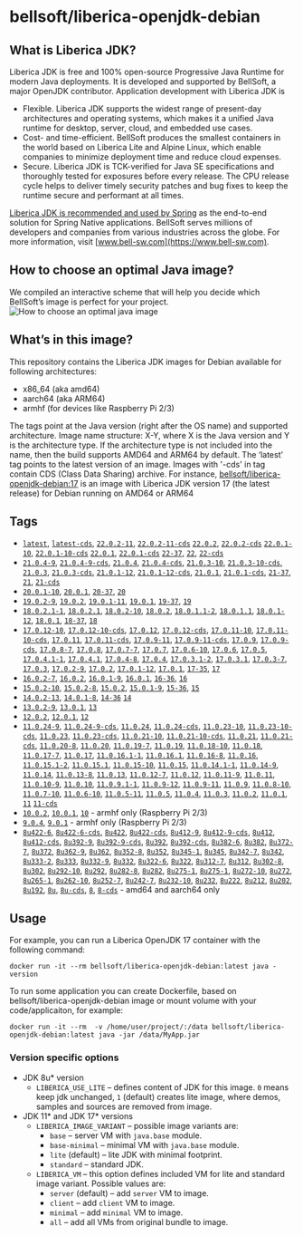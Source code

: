 # bellsoft/liberica-openjdk-debian

## What is Liberica JDK?
Liberica JDK is free and 100% open-source Progressive Java Runtime for modern Java deployments. It is developed and supported by BellSoft, a major OpenJDK contributor. Application development with Liberica JDK is

*  Flexible. Liberica JDK supports the widest range of present-day architectures and operating systems, which makes it a unified Java runtime for desktop, server, cloud, and embedded use cases.
* Cost- and time-efficient. BellSoft produces the smallest containers in the world based on Liberica Lite and Alpine Linux, which enable companies to minimize deployment time and reduce cloud expenses.
* Secure. Liberica JDK is TCK-verified for Java SE specifications and thoroughly tested for exposures before every release. The CPU release cycle helps to deliver timely security patches and bug fixes to keep the runtime secure and performant at all times.

[Liberica JDK is recommended and used by Spring](https://spring.io/quickstart) as the end-to-end solution for Spring Native applications.
BellSoft serves millions of developers and companies from various industries across the globe. For more information, visit [www.bell-sw.com](https://www.bell-sw.com).

## How to choose an optimal Java image?

We compiled an interactive scheme that will help you decide which BellSoft’s image is perfect for your project.
![How to choose an optimal java image](https://download.bell-sw.com/static/images/how-to-choose-optimal-java-image.jpg)


## What’s in this image?

This repository contains the Liberica JDK images for Debian available for following architectures:

* x86_64 (aka amd64)
* aarch64 (aka ARM64)
* armhf (for devices like Raspberry Pi 2/3)

The tags point at the Java version (right after the OS name) and supported architecture.
Image name structure:
X-Y,
where X is the Java version and Y is the architecture type. If the architecture type is not included into the name, then the build supports AMD64 and ARM64 by default.
The ‘latest’ tag points to the latest version of an image. Images with '-cds' in tag contain CDS (Class Data Sharing) archive.
For instance, [bellsoft/liberica-openjdk-debian:17](https://hub.docker.com/layers/bellsoft/liberica-openjdk-debian/17/images/sha256-305f23015e1a40436624b5ea1928051a39cd1484a6ee68553006cc1a38eb1b76?context=explore) is an image with Liberica JDK version 17 (the latest release) for Debian running on AMD64 or ARM64

## Tags

* [`latest`](https://github.com/bell-sw/Liberica/blob/master/docker/repos/liberica-openjdk-debian/22/Dockerfile),
[`latest-cds`](https://github.com/bell-sw/Liberica/blob/master/docker/repos/liberica-openjdk-debian/22/Dockerfile),
[`22.0.2-11`](https://github.com/bell-sw/Liberica/blob/master/docker/repos/liberica-openjdk-debian/22/Dockerfile),
[`22.0.2-11-cds`](https://github.com/bell-sw/Liberica/blob/master/docker/repos/liberica-openjdk-debian/22/Dockerfile)
[`22.0.2`](https://github.com/bell-sw/Liberica/blob/master/docker/repos/liberica-openjdk-debian/22/Dockerfile),
[`22.0.2-cds`](https://github.com/bell-sw/Liberica/blob/master/docker/repos/liberica-openjdk-debian/22/Dockerfile)
[`22.0.1-10`](https://github.com/bell-sw/Liberica/blob/master/docker/repos/liberica-openjdk-debian/22/Dockerfile),
[`22.0.1-10-cds`](https://github.com/bell-sw/Liberica/blob/master/docker/repos/liberica-openjdk-debian/22/Dockerfile)
[`22.0.1`](https://github.com/bell-sw/Liberica/blob/master/docker/repos/liberica-openjdk-debian/22/Dockerfile),
[`22.0.1-cds`](https://github.com/bell-sw/Liberica/blob/master/docker/repos/liberica-openjdk-debian/22/Dockerfile)
[`22-37`](https://github.com/bell-sw/Liberica/blob/master/docker/repos/liberica-openjdk-debian/22/Dockerfile),
[`22`](https://github.com/bell-sw/Liberica/blob/master/docker/repos/liberica-openjdk-debian/22/Dockerfile),
[`22-cds`](https://github.com/bell-sw/Liberica/blob/master/docker/repos/liberica-openjdk-debian/22/Dockerfile)
* [`21.0.4-9`](https://github.com/bell-sw/Liberica/blob/master/docker/repos/liberica-openjdk-debian/21/Dockerfile),
[`21.0.4-9-cds`](https://github.com/bell-sw/Liberica/blob/master/docker/repos/liberica-openjdk-debian/21/Dockerfile),
[`21.0.4`](https://github.com/bell-sw/Liberica/blob/master/docker/repos/liberica-openjdk-debian/21/Dockerfile),
[`21.0.4-cds`](https://github.com/bell-sw/Liberica/blob/master/docker/repos/liberica-openjdk-debian/21/Dockerfile),
[`21.0.3-10`](https://github.com/bell-sw/Liberica/blob/master/docker/repos/liberica-openjdk-debian/21/Dockerfile),
[`21.0.3-10-cds`](https://github.com/bell-sw/Liberica/blob/master/docker/repos/liberica-openjdk-debian/21/Dockerfile),
[`21.0.3`](https://github.com/bell-sw/Liberica/blob/master/docker/repos/liberica-openjdk-debian/21/Dockerfile),
[`21.0.3-cds`](https://github.com/bell-sw/Liberica/blob/master/docker/repos/liberica-openjdk-debian/21/Dockerfile),
[`21.0.1-12`](https://github.com/bell-sw/Liberica/blob/master/docker/repos/liberica-openjdk-debian/21/Dockerfile),
[`21.0.1-12-cds`](https://github.com/bell-sw/Liberica/blob/master/docker/repos/liberica-openjdk-debian/21/Dockerfile),
[`21.0.1`](https://github.com/bell-sw/Liberica/blob/master/docker/repos/liberica-openjdk-debian/21/Dockerfile),
[`21.0.1-cds`](https://github.com/bell-sw/Liberica/blob/master/docker/repos/liberica-openjdk-debian/21/Dockerfile),
[`21-37`](https://github.com/bell-sw/Liberica/blob/master/docker/repos/liberica-openjdk-debian/21/Dockerfile),
[`21`](https://github.com/bell-sw/Liberica/blob/master/docker/repos/liberica-openjdk-debian/21/Dockerfile),
[`21-cds`](https://github.com/bell-sw/Liberica/blob/master/docker/repos/liberica-openjdk-debian/21/Dockerfile)
* [`20.0.1-10`](https://github.com/bell-sw/Liberica/blob/master/docker/repos/liberica-openjdk-debian/old/20/Dockerfile),
[`20.0.1`](https://github.com/bell-sw/Liberica/blob/master/docker/repos/liberica-openjdk-debian/old/20/Dockerfile),
[`20-37`](https://github.com/bell-sw/Liberica/blob/master/docker/repos/liberica-openjdk-debian/old/20/Dockerfile),
[`20`](https://github.com/bell-sw/Liberica/blob/master/docker/repos/liberica-openjdk-debian/old/20/Dockerfile)
* [`19.0.2-9`](https://github.com/bell-sw/Liberica/blob/master/docker/repos/liberica-openjdk-debian/old/19/Dockerfile),
[`19.0.2`](https://github.com/bell-sw/Liberica/blob/master/docker/repos/liberica-openjdk-debian/old/19/Dockerfile),
[`19.0.1-11`](https://github.com/bell-sw/Liberica/blob/master/docker/repos/liberica-openjdk-debian/old/19/Dockerfile),
[`19.0.1`](https://github.com/bell-sw/Liberica/blob/master/docker/repos/liberica-openjdk-debian/old/19/Dockerfile),
[`19-37`](https://github.com/bell-sw/Liberica/blob/master/docker/repos/liberica-openjdk-debian/old/19/Dockerfile),
[`19`](https://github.com/bell-sw/Liberica/blob/master/docker/repos/liberica-openjdk-debian/old/19/Dockerfile)
* [`18.0.2.1-1`](https://github.com/bell-sw/Liberica/blob/master/docker/repos/liberica-openjdk-debian/old/18/Dockerfile),
[`18.0.2.1`](https://github.com/bell-sw/Liberica/blob/master/docker/repos/liberica-openjdk-debian/old/18/Dockerfile),
[`18.0.2-10`](https://github.com/bell-sw/Liberica/blob/master/docker/repos/liberica-openjdk-debian/old/18/Dockerfile),
[`18.0.2`](https://github.com/bell-sw/Liberica/blob/master/docker/repos/liberica-openjdk-debian/old/18/Dockerfile),
[`18.0.1.1-2`](https://github.com/bell-sw/Liberica/blob/master/docker/repos/liberica-openjdk-debian/old/18/Dockerfile),
[`18.0.1.1`](https://github.com/bell-sw/Liberica/blob/master/docker/repos/liberica-openjdk-debian/old/18/Dockerfile),
[`18.0.1-12`](https://github.com/bell-sw/Liberica/blob/master/docker/repos/liberica-openjdk-debian/old/18/Dockerfile),
[`18.0.1`](https://github.com/bell-sw/Liberica/blob/master/docker/repos/liberica-openjdk-debian/old/18/Dockerfile),
[`18-37`](https://github.com/bell-sw/Liberica/blob/master/docker/repos/liberica-openjdk-debian/old/18/Dockerfile),
[`18`](https://github.com/bell-sw/Liberica/blob/master/docker/repos/liberica-openjdk-debian/old/18/Dockerfile)
* [`17.0.12-10`](https://github.com/bell-sw/Liberica/blob/master/docker/repos/liberica-openjdk-debian/17/Dockerfile),
[`17.0.12-10-cds`](https://github.com/bell-sw/Liberica/blob/master/docker/repos/liberica-openjdk-debian/17/Dockerfile),
[`17.0.12`](https://github.com/bell-sw/Liberica/blob/master/docker/repos/liberica-openjdk-debian/17/Dockerfile),
[`17.0.12-cds`](https://github.com/bell-sw/Liberica/blob/master/docker/repos/liberica-openjdk-debian/17/Dockerfile),
[`17.0.11-10`](https://github.com/bell-sw/Liberica/blob/master/docker/repos/liberica-openjdk-debian/17/Dockerfile),
[`17.0.11-10-cds`](https://github.com/bell-sw/Liberica/blob/master/docker/repos/liberica-openjdk-debian/17/Dockerfile),
[`17.0.11`](https://github.com/bell-sw/Liberica/blob/master/docker/repos/liberica-openjdk-debian/17/Dockerfile),
[`17.0.11-cds`](https://github.com/bell-sw/Liberica/blob/master/docker/repos/liberica-openjdk-debian/17/Dockerfile),
[`17.0.9-11`](https://github.com/bell-sw/Liberica/blob/master/docker/repos/liberica-openjdk-debian/17/Dockerfile),
[`17.0.9-11-cds`](https://github.com/bell-sw/Liberica/blob/master/docker/repos/liberica-openjdk-debian/17/Dockerfile),
[`17.0.9`](https://github.com/bell-sw/Liberica/blob/master/docker/repos/liberica-openjdk-debian/17/Dockerfile),
[`17.0.9-cds`](https://github.com/bell-sw/Liberica/blob/master/docker/repos/liberica-openjdk-debian/17/Dockerfile),
[`17.0.8-7`](https://github.com/bell-sw/Liberica/blob/master/docker/repos/liberica-openjdk-debian/17/Dockerfile),
[`17.0.8`](https://github.com/bell-sw/Liberica/blob/master/docker/repos/liberica-openjdk-debian/17/Dockerfile),
[`17.0.7-7`](https://github.com/bell-sw/Liberica/blob/master/docker/repos/liberica-openjdk-debian/17/Dockerfile),
[`17.0.7`](https://github.com/bell-sw/Liberica/blob/master/docker/repos/liberica-openjdk-debian/17/Dockerfile),
[`17.0.6-10`](https://github.com/bell-sw/Liberica/blob/master/docker/repos/liberica-openjdk-debian/17/Dockerfile),
[`17.0.6`](https://github.com/bell-sw/Liberica/blob/master/docker/repos/liberica-openjdk-debian/17/Dockerfile),
[`17.0.5`](https://github.com/bell-sw/Liberica/blob/master/docker/repos/liberica-openjdk-debian/17/Dockerfile),
[`17.0.4.1-1`](https://github.com/bell-sw/Liberica/blob/master/docker/repos/liberica-openjdk-debian/17/Dockerfile),
[`17.0.4.1`](https://github.com/bell-sw/Liberica/blob/master/docker/repos/liberica-openjdk-debian/17/Dockerfile),
[`17.0.4-8`](https://github.com/bell-sw/Liberica/blob/master/docker/repos/liberica-openjdk-debian/17/Dockerfile),
[`17.0.4`](https://github.com/bell-sw/Liberica/blob/master/docker/repos/liberica-openjdk-debian/17/Dockerfile),
[`17.0.3.1-2`](https://github.com/bell-sw/Liberica/blob/master/docker/repos/liberica-openjdk-debian/17/Dockerfile),
[`17.0.3.1`](https://github.com/bell-sw/Liberica/blob/master/docker/repos/liberica-openjdk-debian/17/Dockerfile),
[`17.0.3-7`](https://github.com/bell-sw/Liberica/blob/master/docker/repos/liberica-openjdk-debian/17/Dockerfile),
[`17.0.3`](https://github.com/bell-sw/Liberica/blob/master/docker/repos/liberica-openjdk-debian/17/Dockerfile),
[`17.0.2-9`](https://github.com/bell-sw/Liberica/blob/master/docker/repos/liberica-openjdk-debian/17/Dockerfile),
[`17.0.2`](https://github.com/bell-sw/Liberica/blob/master/docker/repos/liberica-openjdk-debian/17/Dockerfile),
[`17.0.1-12`](https://github.com/bell-sw/Liberica/blob/master/docker/repos/liberica-openjdk-debian/17/Dockerfile),
[`17.0.1`](https://github.com/bell-sw/Liberica/blob/master/docker/repos/liberica-openjdk-debian/17/Dockerfile),
[`17-35`](https://github.com/bell-sw/Liberica/blob/master/docker/repos/liberica-openjdk-debian/17/Dockerfile),
[`17`](https://github.com/bell-sw/Liberica/blob/master/docker/repos/liberica-openjdk-debian/17/Dockerfile)
* [`16.0.2-7`](https://github.com/bell-sw/Liberica/blob/master/docker/repos/liberica-openjdk-debian/old/16/Dockerfile),
[`16.0.2`](https://github.com/bell-sw/Liberica/blob/master/docker/repos/liberica-openjdk-debian/old/16/Dockerfile),
[`16.0.1-9`](https://github.com/bell-sw/Liberica/blob/master/docker/repos/liberica-openjdk-debian/old/16/Dockerfile),
[`16.0.1`](https://github.com/bell-sw/Liberica/blob/master/docker/repos/liberica-openjdk-debian/old/16/Dockerfile),
[`16-36`](https://github.com/bell-sw/Liberica/blob/master/docker/repos/liberica-openjdk-debian/old/16/Dockerfile),
[`16`](https://github.com/bell-sw/Liberica/blob/master/docker/repos/liberica-openjdk-debian/old/16/Dockerfile)
* [`15.0.2-10`](https://github.com/bell-sw/Liberica/blob/master/docker/repos/liberica-openjdk-debian/old/15/Dockerfile),
[`15.0.2-8`](https://github.com/bell-sw/Liberica/blob/master/docker/repos/liberica-openjdk-debian/old/15/Dockerfile),
[`15.0.2`](https://github.com/bell-sw/Liberica/blob/master/docker/repos/liberica-openjdk-debian/old/15/Dockerfile),
[`15.0.1-9`](https://github.com/bell-sw/Liberica/blob/master/docker/repos/liberica-openjdk-debian/old/15/Dockerfile),
[`15-36`](https://github.com/bell-sw/Liberica/blob/master/docker/repos/liberica-openjdk-debian/old/15/Dockerfile),
[`15`](https://github.com/bell-sw/Liberica/blob/master/docker/repos/liberica-openjdk-debian/old/15/Dockerfile)
* [`14.0.2-13`](https://github.com/bell-sw/Liberica/blob/master/docker/repos/liberica-openjdk-debian/old/14/Dockerfile),
[`14.0.1-8`](https://github.com/bell-sw/Liberica/blob/master/docker/repos/liberica-openjdk-debian/old/14/Dockerfile),
[`14-36`](https://github.com/bell-sw/Liberica/blob/master/docker/repos/liberica-openjdk-debian/old/14.0.0/Dockerfile)
[`14`](https://github.com/bell-sw/Liberica/blob/master/docker/repos/liberica-openjdk-debian/old/14/Dockerfile)
* [`13.0.2-9`](https://github.com/bell-sw/Liberica/blob/master/docker/repos/liberica-openjdk-debian/old/13/Dockerfile),
[`13.0.1`](https://github.com/bell-sw/Liberica/blob/master/docker/repos/liberica-openjdk-debian/old/13.0.1/Dockerfile),
[`13`](https://github.com/bell-sw/Liberica/blob/master/docker/repos/liberica-openjdk-debian/old/13.0.0/Dockerfile)
* [`12.0.2`](https://github.com/bell-sw/Liberica/blob/master/docker/repos/liberica-openjdk-debian/old/12.0.2/Dockerfile),
[`12.0.1`](https://github.com/bell-sw/Liberica/blob/master/docker/repos/liberica-openjdk-debian/old/12.0.1/Dockerfile),
[`12`](https://github.com/bell-sw/Liberica/blob/master/docker/repos/liberica-openjdk-debian/old/12.0.0/Dockerfile)
* [`11.0.24-9`](https://github.com/bell-sw/Liberica/blob/master/docker/repos/liberica-openjdk-debian/11/Dockerfile),
[`11.0.24-9-cds`](https://github.com/bell-sw/Liberica/blob/master/docker/repos/liberica-openjdk-debian/11/Dockerfile),
[`11.0.24`](https://github.com/bell-sw/Liberica/blob/master/docker/repos/liberica-openjdk-debian/11/Dockerfile),
[`11.0.24-cds`](https://github.com/bell-sw/Liberica/blob/master/docker/repos/liberica-openjdk-debian/11/Dockerfile),
[`11.0.23-10`](https://github.com/bell-sw/Liberica/blob/master/docker/repos/liberica-openjdk-debian/11/Dockerfile),
[`11.0.23-10-cds`](https://github.com/bell-sw/Liberica/blob/master/docker/repos/liberica-openjdk-debian/11/Dockerfile),
[`11.0.23`](https://github.com/bell-sw/Liberica/blob/master/docker/repos/liberica-openjdk-debian/11/Dockerfile),
[`11.0.23-cds`](https://github.com/bell-sw/Liberica/blob/master/docker/repos/liberica-openjdk-debian/11/Dockerfile),
[`11.0.21-10`](https://github.com/bell-sw/Liberica/blob/master/docker/repos/liberica-openjdk-debian/11/Dockerfile),
[`11.0.21-10-cds`](https://github.com/bell-sw/Liberica/blob/master/docker/repos/liberica-openjdk-debian/11/Dockerfile),
[`11.0.21`](https://github.com/bell-sw/Liberica/blob/master/docker/repos/liberica-openjdk-debian/11/Dockerfile),
[`11.0.21-cds`](https://github.com/bell-sw/Liberica/blob/master/docker/repos/liberica-openjdk-debian/11/Dockerfile),
[`11.0.20-8`](https://github.com/bell-sw/Liberica/blob/master/docker/repos/liberica-openjdk-debian/11/Dockerfile),
[`11.0.20`](https://github.com/bell-sw/Liberica/blob/master/docker/repos/liberica-openjdk-debian/11/Dockerfile),
[`11.0.19-7`](https://github.com/bell-sw/Liberica/blob/master/docker/repos/liberica-openjdk-debian/11/Dockerfile),
[`11.0.19`](https://github.com/bell-sw/Liberica/blob/master/docker/repos/liberica-openjdk-debian/11/Dockerfile),
[`11.0.18-10`](https://github.com/bell-sw/Liberica/blob/master/docker/repos/liberica-openjdk-debian/11/Dockerfile),
[`11.0.18`](https://github.com/bell-sw/Liberica/blob/master/docker/repos/liberica-openjdk-debian/11/Dockerfile),
[`11.0.17-7`](https://github.com/bell-sw/Liberica/blob/master/docker/repos/liberica-openjdk-debian/11/Dockerfile),
[`11.0.17`](https://github.com/bell-sw/Liberica/blob/master/docker/repos/liberica-openjdk-debian/11/Dockerfile),
[`11.0.16.1-1`](https://github.com/bell-sw/Liberica/blob/master/docker/repos/liberica-openjdk-debian/11/Dockerfile),
[`11.0.16.1`](https://github.com/bell-sw/Liberica/blob/master/docker/repos/liberica-openjdk-debian/11/Dockerfile),
[`11.0.16-8`](https://github.com/bell-sw/Liberica/blob/master/docker/repos/liberica-openjdk-debian/11/Dockerfile),
[`11.0.16`](https://github.com/bell-sw/Liberica/blob/master/docker/repos/liberica-openjdk-debian/11/Dockerfile),
[`11.0.15.1-2`](https://github.com/bell-sw/Liberica/blob/master/docker/repos/liberica-openjdk-debian/11/Dockerfile),
[`11.0.15.1`](https://github.com/bell-sw/Liberica/blob/master/docker/repos/liberica-openjdk-debian/11/Dockerfile),
[`11.0.15-10`](https://github.com/bell-sw/Liberica/blob/master/docker/repos/liberica-openjdk-debian/11/Dockerfile),
[`11.0.15`](https://github.com/bell-sw/Liberica/blob/master/docker/repos/liberica-openjdk-debian/11/Dockerfile),
[`11.0.14.1-1`](https://github.com/bell-sw/Liberica/blob/master/docker/repos/liberica-openjdk-debian/11/Dockerfile),
[`11.0.14-9`](https://github.com/bell-sw/Liberica/blob/master/docker/repos/liberica-openjdk-debian/11/Dockerfile),
[`11.0.14`](https://github.com/bell-sw/Liberica/blob/master/docker/repos/liberica-openjdk-debian/11/Dockerfile),
[`11.0.13-8`](https://github.com/bell-sw/Liberica/blob/master/docker/repos/liberica-openjdk-debian/11/Dockerfile),
[`11.0.13`](https://github.com/bell-sw/Liberica/blob/master/docker/repos/liberica-openjdk-debian/11/Dockerfile),
[`11.0.12-7`](https://github.com/bell-sw/Liberica/blob/master/docker/repos/liberica-openjdk-debian/11/Dockerfile),
[`11.0.12`](https://github.com/bell-sw/Liberica/blob/master/docker/repos/liberica-openjdk-debian/11/Dockerfile),
[`11.0.11-9`](https://github.com/bell-sw/Liberica/blob/master/docker/repos/liberica-openjdk-debian/11/Dockerfile),
[`11.0.11`](https://github.com/bell-sw/Liberica/blob/master/docker/repos/liberica-openjdk-debian/11/Dockerfile),
[`11.0.10-9`](https://github.com/bell-sw/Liberica/blob/master/docker/repos/liberica-openjdk-debian/11/Dockerfile),
[`11.0.10`](https://github.com/bell-sw/Liberica/blob/master/docker/repos/liberica-openjdk-debian/11/Dockerfile),
[`11.0.9.1-1`](https://github.com/bell-sw/Liberica/blob/master/docker/repos/liberica-openjdk-debian/11/Dockerfile),
[`11.0.9-12`](https://github.com/bell-sw/Liberica/blob/master/docker/repos/liberica-openjdk-debian/11/Dockerfile),
[`11.0.9-11`](https://github.com/bell-sw/Liberica/blob/master/docker/repos/liberica-openjdk-debian/11/Dockerfile),
[`11.0.9`](https://github.com/bell-sw/Liberica/blob/master/docker/repos/liberica-openjdk-debian/11/Dockerfile),
[`11.0.8-10`](https://github.com/bell-sw/Liberica/blob/master/docker/repos/liberica-openjdk-debian/11/Dockerfile),
[`11.0.7-10`](https://github.com/bell-sw/Liberica/blob/master/docker/repos/liberica-openjdk-debian/11/Dockerfile),
[`11.0.6-10`](https://github.com/bell-sw/Liberica/blob/master/docker/repos/liberica-openjdk-debian/11/Dockerfile),
[`11.0.5-11`](https://github.com/bell-sw/Liberica/blob/master/docker/repos/liberica-openjdk-debian/old/11.0.5/Dockerfile),
[`11.0.5`](https://github.com/bell-sw/Liberica/blob/master/docker/repos/liberica-openjdk-debian/old/11.0.5/Dockerfile),
[`11.0.4`](https://github.com/bell-sw/Liberica/blob/master/docker/repos/liberica-openjdk-debian/old/11.0.4/Dockerfile),
[`11.0.3`](https://github.com/bell-sw/Liberica/blob/master/docker/repos/liberica-openjdk-debian/old/11.0.3/Dockerfile),
[`11.0.2`](https://github.com/bell-sw/Liberica/blob/master/docker/repos/liberica-openjdk-debian/old/11.0.2/Dockerfile),
[`11.0.1`](https://github.com/bell-sw/Liberica/blob/master/docker/repos/liberica-openjdk-debian/old/11.0.1/Dockerfile),
[`11`](https://github.com/bell-sw/Liberica/blob/master/docker/repos/liberica-openjdk-debian/11/Dockerfile)
[`11-cds`](https://github.com/bell-sw/Liberica/blob/master/docker/repos/liberica-openjdk-debian/11/Dockerfile)
* [`10.0.2`](https://github.com/bell-sw/Liberica/blob/master/docker/repos/liberica-openjdk-debian/old/10.0.2/Dockerfile),
[`10.0.1`](https://github.com/bell-sw/Liberica/blob/master/docker/repos/liberica-openjdk-debian/old/10.0.1/Dockerfile),
[`10`](https://github.com/bell-sw/Liberica/blob/master/docker/repos/liberica-openjdk-debian/old/10.0.0/Dockerfile) - armhf only (Raspberry Pi 2/3)
* [`9.0.4`](https://github.com/bell-sw/Liberica/blob/master/docker/repos/liberica-openjdk-debian/old/9.0.4/Dockerfile),
[`9.0.1`](https://github.com/bell-sw/Liberica/blob/master/docker/repos/liberica-openjdk-debian/old/9.0.1/Dockerfile) - armhf only (Raspberry Pi 2/3)
* [`8u422-6`](https://github.com/bell-sw/Liberica/blob/master/docker/repos/liberica-openjdk-debian/8/Dockerfile),
[`8u422-6-cds`](https://github.com/bell-sw/Liberica/blob/master/docker/repos/liberica-openjdk-debian/8/Dockerfile),
[`8u422`](https://github.com/bell-sw/Liberica/blob/master/docker/repos/liberica-openjdk-debian/8/Dockerfile),
[`8u422-cds`](https://github.com/bell-sw/Liberica/blob/master/docker/repos/liberica-openjdk-debian/8/Dockerfile),
[`8u412-9`](https://github.com/bell-sw/Liberica/blob/master/docker/repos/liberica-openjdk-debian/8/Dockerfile),
[`8u412-9-cds`](https://github.com/bell-sw/Liberica/blob/master/docker/repos/liberica-openjdk-debian/8/Dockerfile),
[`8u412`](https://github.com/bell-sw/Liberica/blob/master/docker/repos/liberica-openjdk-debian/8/Dockerfile),
[`8u412-cds`](https://github.com/bell-sw/Liberica/blob/master/docker/repos/liberica-openjdk-debian/8/Dockerfile),
[`8u392-9`](https://github.com/bell-sw/Liberica/blob/master/docker/repos/liberica-openjdk-debian/8/Dockerfile),
[`8u392-9-cds`](https://github.com/bell-sw/Liberica/blob/master/docker/repos/liberica-openjdk-debian/8/Dockerfile),
[`8u392`](https://github.com/bell-sw/Liberica/blob/master/docker/repos/liberica-openjdk-debian/8/Dockerfile),
[`8u392-cds`](https://github.com/bell-sw/Liberica/blob/master/docker/repos/liberica-openjdk-debian/8/Dockerfile),
[`8u382-6`](https://github.com/bell-sw/Liberica/blob/master/docker/repos/liberica-openjdk-debian/8/Dockerfile),
[`8u382`](https://github.com/bell-sw/Liberica/blob/master/docker/repos/liberica-openjdk-debian/8/Dockerfile),
[`8u372-7`](https://github.com/bell-sw/Liberica/blob/master/docker/repos/liberica-openjdk-debian/8/Dockerfile),
[`8u372`](https://github.com/bell-sw/Liberica/blob/master/docker/repos/liberica-openjdk-debian/8/Dockerfile),
[`8u362-9`](https://github.com/bell-sw/Liberica/blob/master/docker/repos/liberica-openjdk-debian/8/Dockerfile),
[`8u362`](https://github.com/bell-sw/Liberica/blob/master/docker/repos/liberica-openjdk-debian/8/Dockerfile),
[`8u352-8`](https://github.com/bell-sw/Liberica/blob/master/docker/repos/liberica-openjdk-debian/8/Dockerfile),
[`8u352`](https://github.com/bell-sw/Liberica/blob/master/docker/repos/liberica-openjdk-debian/8/Dockerfile),
[`8u345-1`](https://github.com/bell-sw/Liberica/blob/master/docker/repos/liberica-openjdk-debian/8/Dockerfile),
[`8u345`](https://github.com/bell-sw/Liberica/blob/master/docker/repos/liberica-openjdk-debian/8/Dockerfile),
[`8u342-7`](https://github.com/bell-sw/Liberica/blob/master/docker/repos/liberica-openjdk-debian/8/Dockerfile),
[`8u342`](https://github.com/bell-sw/Liberica/blob/master/docker/repos/liberica-openjdk-debian/8/Dockerfile),
[`8u333-2`](https://github.com/bell-sw/Liberica/blob/master/docker/repos/liberica-openjdk-debian/8/Dockerfile),
[`8u333`](https://github.com/bell-sw/Liberica/blob/master/docker/repos/liberica-openjdk-debian/8/Dockerfile),
[`8u332-9`](https://github.com/bell-sw/Liberica/blob/master/docker/repos/liberica-openjdk-debian/8/Dockerfile),
[`8u332`](https://github.com/bell-sw/Liberica/blob/master/docker/repos/liberica-openjdk-debian/8/Dockerfile),
[`8u322-6`](https://github.com/bell-sw/Liberica/blob/master/docker/repos/liberica-openjdk-debian/8/Dockerfile),
[`8u322`](https://github.com/bell-sw/Liberica/blob/master/docker/repos/liberica-openjdk-debian/8/Dockerfile),
[`8u312-7`](https://github.com/bell-sw/Liberica/blob/master/docker/repos/liberica-openjdk-debian/8/Dockerfile),
[`8u312`](https://github.com/bell-sw/Liberica/blob/master/docker/repos/liberica-openjdk-debian/8/Dockerfile),
[`8u302-8`](https://github.com/bell-sw/Liberica/blob/master/docker/repos/liberica-openjdk-debian/8/Dockerfile),
[`8u302`](https://github.com/bell-sw/Liberica/blob/master/docker/repos/liberica-openjdk-debian/8/Dockerfile),
[`8u292-10`](https://github.com/bell-sw/Liberica/blob/master/docker/repos/liberica-openjdk-debian/8/Dockerfile),
[`8u292`](https://github.com/bell-sw/Liberica/blob/master/docker/repos/liberica-openjdk-debian/8/Dockerfile),
[`8u282-8`](https://github.com/bell-sw/Liberica/blob/master/docker/repos/liberica-openjdk-debian/8/Dockerfile),
[`8u282`](https://github.com/bell-sw/Liberica/blob/master/docker/repos/liberica-openjdk-debian/8/Dockerfile),
[`8u275-1`](https://github.com/bell-sw/Liberica/blob/master/docker/repos/liberica-openjdk-debian/8/Dockerfile),
[`8u275-1`](https://github.com/bell-sw/Liberica/blob/master/docker/repos/liberica-openjdk-debian/8/Dockerfile),
[`8u272-10`](https://github.com/bell-sw/Liberica/blob/master/docker/repos/liberica-openjdk-debian/8/Dockerfile),
[`8u272`](https://github.com/bell-sw/Liberica/blob/master/docker/repos/liberica-openjdk-debian/8/Dockerfile),
[`8u265-1`](https://github.com/bell-sw/Liberica/blob/master/docker/repos/liberica-openjdk-debian/8/Dockerfile),
[`8u262-10`](https://github.com/bell-sw/Liberica/blob/master/docker/repos/liberica-openjdk-debian/8/Dockerfile),
[`8u252-7`](https://github.com/bell-sw/Liberica/blob/master/docker/repos/liberica-openjdk-debian/8/Dockerfile),
[`8u242-7`](https://github.com/bell-sw/Liberica/blob/master/docker/repos/liberica-openjdk-debian/old/8u242/Dockerfile),
[`8u232-10`](https://github.com/bell-sw/Liberica/blob/master/docker/repos/liberica-openjdk-debian/old/8u232/Dockerfile),
[`8u232`](https://github.com/bell-sw/Liberica/blob/master/docker/repos/liberica-openjdk-debian/old/8u232/Dockerfile),
[`8u222`](https://github.com/bell-sw/Liberica/blob/master/docker/repos/liberica-openjdk-debian/old/8u222/Dockerfile),
[`8u212`](https://github.com/bell-sw/Liberica/blob/master/docker/repos/liberica-openjdk-debian/old/8u212/Dockerfile),
[`8u202`](https://github.com/bell-sw/Liberica/blob/master/docker/repos/liberica-openjdk-debian/old/8u202/Dockerfile),
[`8u192`](https://github.com/bell-sw/Liberica/blob/master/docker/repos/liberica-openjdk-debian/old/8u192/Dockerfile),
[`8u`](https://github.com/bell-sw/Liberica/blob/master/docker/repos/liberica-openjdk-debian/8/Dockerfile),
[`8u-cds`](https://github.com/bell-sw/Liberica/blob/master/docker/repos/liberica-openjdk-debian/8/Dockerfile),
[`8`](https://github.com/bell-sw/Liberica/blob/master/docker/repos/liberica-openjdk-debian/8/Dockerfile),
[`8-cds`](https://github.com/bell-sw/Liberica/blob/master/docker/repos/liberica-openjdk-debian/8/Dockerfile)   - amd64 and aarch64 only

## Usage

For example, you can run a Liberica OpenJDK 17 container with the following command:

 `docker run -it --rm bellsoft/liberica-openjdk-debian:latest java -version`

To run some application you can create Dockerfile, based on bellsoft/liberica-openjdk-debian image or mount volume with your code/applicaiton, for example:

 `docker run -it --rm  -v /home/user/project/:/data bellsoft/liberica-openjdk-debian:latest java -jar /data/MyApp.jar`

### Version specific options

* JDK 8u* version
  * `LIBERICA_USE_LITE` – defines content of JDK for this image. `0` means keep jdk unchanged, `1` (default) creates lite image, where demos, samples and sources are removed from image.
* JDK 11* and JDK 17* versions
  * `LIBERICA_IMAGE_VARIANT` – possible image variants are:
    * `base` – server VM with `java.base` module.
	* `base-minimal` – minimal VM with `java.base` module.
	* `lite` (default) – lite JDK with minimal footprint.
	* `standard` – standard JDK.
  * `LIBERICA_VM` – this option defines included VM for lite and standard image variant. Possible values are:
    * `server` (default) – add `server` VM to image.
	* `client` – add `client` VM to image.
	* `minimal` – add `minimal` VM to image.
	* `all` – add all VMs from original bundle to image.